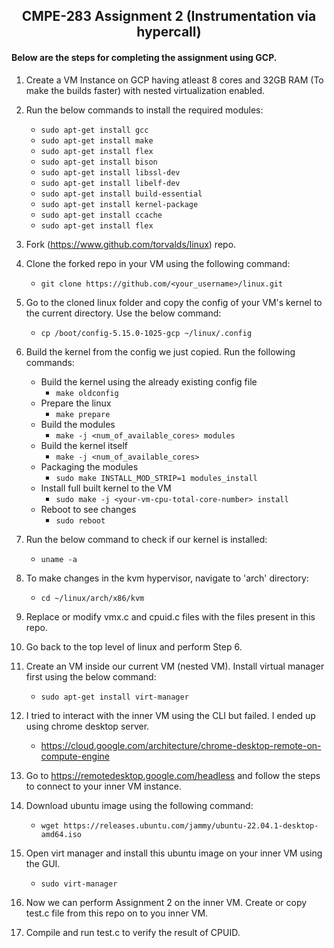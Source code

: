 <h2 align="center">CMPE-283 Assignment 2 (Instrumentation via hypercall)</h2>


<h4>Below are the steps for completing the assignment using GCP.</h4>

1. Create a VM Instance on GCP having atleast 8 cores and 32GB RAM (To make the builds faster) with nested virtualization enabled.

2. Run the below commands to install the required modules:
   * ```sudo apt-get install gcc```
   * ```sudo apt-get install make```
   * ```sudo apt-get install flex```
   * ```sudo apt-get install bison```
   * ```sudo apt-get install libssl-dev```
   * ```sudo apt-get install libelf-dev```
   * ```sudo apt-get install build-essential```
   * ```sudo apt-get install kernel-package```
   * ```sudo apt-get install ccache```
   * ```sudo apt-get install flex```
   
3. Fork (https://www.github.com/torvalds/linux) repo.

4. Clone the forked repo in your VM using the following command:
   * ```git clone https://github.com/<your_username>/linux.git```
   
5. Go to the cloned linux folder and copy the config of your VM's kernel to the current directory. Use the below command:
   * ```cp /boot/config-5.15.0-1025-gcp ~/linux/.config```

6. Build the kernel from the config we just copied. Run the following commands:
   * Build the kernel using the already existing config file
      * ```make oldconfig```
   * Prepare the linux
      * ```make prepare```
   * Build the modules
      * ```make -j <num_of_available_cores> modules```
   * Build the kernel itself
      * ```make -j <num_of_available_cores>```
   * Packaging the modules
      * ```sudo make INSTALL_MOD_STRIP=1 modules_install```
   * Install full built kernel to the VM
      * ```sudo make -j <your-vm-cpu-total-core-number> install``` 
   * Reboot to see changes
      * ```sudo reboot```
      
7. Run the below command to check if our kernel is installed:
   * ```uname -a```

8. To make changes in the kvm hypervisor, navigate to 'arch' directory:    
   * ```cd ~/linux/arch/x86/kvm```
 
9. Replace or modify vmx.c and cpuid.c files with the files present in this repo.

10. Go back to the top level of linux and perform Step 6.

11. Create an VM inside our current VM (nested VM). Install  virtual manager first using the below command:
    * ```sudo apt-get install virt-manager```
    
12. I tried to interact with the inner VM using the CLI but failed. I ended up using chrome desktop server.
    * https://cloud.google.com/architecture/chrome-desktop-remote-on-compute-engine
    
13. Go to https://remotedesktop.google.com/headless and follow the steps to connect to your inner VM instance.

14. Download ubuntu image using the following command:
    * ```wget https://releases.ubuntu.com/jammy/ubuntu-22.04.1-desktop-amd64.iso```

15. Open virt manager and install this ubuntu image on your inner VM using the GUI.
    * ```sudo virt-manager```
 
16. Now we can perform Assignment 2 on the inner VM. Create or copy test.c file from this repo on to you inner VM.

17. Compile and run test.c to verify the result of CPUID.
   

